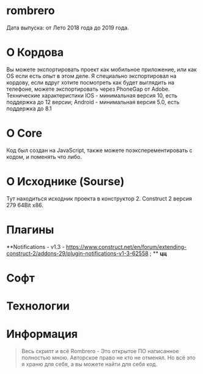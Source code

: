 # rombrero
Дата выпуска: от Лето 2018 года до 2019 года. 
# О Кордова
Вы можете экспортировать проект как мобильное приложение, или как OS если есть опыт в этом деле. Я специально экспортировал на кордову, если вдруг хотите посмотреть как будет выглядить на телефоне, можете экспортировать через PhoneGap от Adobe. Технические характеристики IOS - минимальная версия 10, есть поддержка до 12 версии; Android - минимальная версия 5.0, есть поддержка до 8.1
# О Core
Код был создан на JavaScript, также можете поэксперементировать с кодом, и поменять что либо.
# О Исходнике (Sourse)
Тут находиться исходник проекта в конструктор 2. Construct 2 версия 279 64Bit x86. 
# Плагины
**Notifications - v1.3 - https://www.construct.net/en/forum/extending-construct-2/addons-29/plugin-notifications-v1-3-62558 ; **
**цц**
# Софт
# Технологии
# Информация
> Весь скрипт и всё Rombrero - Это открытое ПО написанное полностью мною. Авторское право не кто не отменял. Но всё это я храню для себя, а вы можете найти для себя код. 
